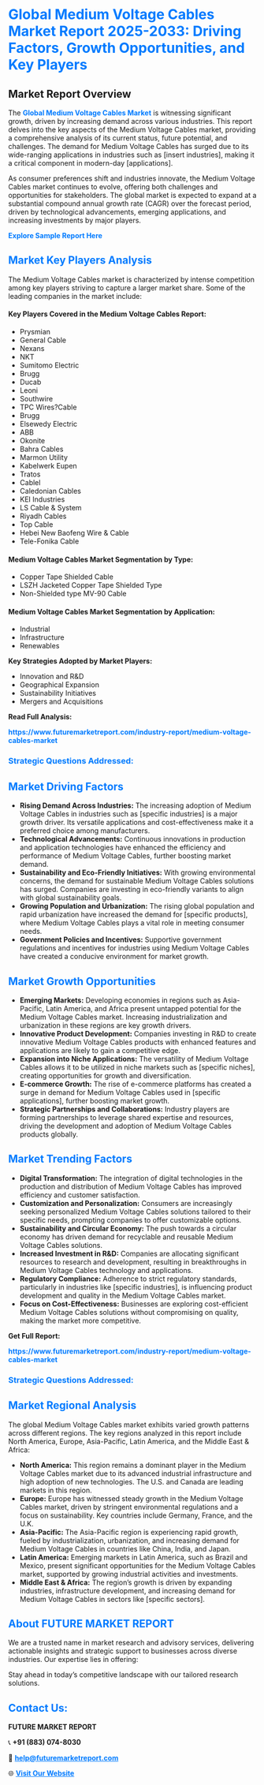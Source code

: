 <h1 style="color: #007BFF;">Global Medium Voltage Cables Market Report 2025-2033: Driving Factors, Growth Opportunities, and Key Players</h1>

<section id="overview">
<h2>Market Report Overview</h2>
<p>The <a href="https://www.futuremarketreport.com/industry-report/medium-voltage-cables-market" style="color: #007BFF; text-decoration: none;"><strong>Global Medium Voltage Cables Market</strong></a> is witnessing significant growth, driven by increasing demand across various industries. This report delves into the key aspects of the Medium Voltage Cables market, providing a comprehensive analysis of its current status, future potential, and challenges. The demand for Medium Voltage Cables has surged due to its wide-ranging applications in industries such as [insert industries], making it a critical component in modern-day [applications].</p>
<p>As consumer preferences shift and industries innovate, the Medium Voltage Cables market continues to evolve, offering both challenges and opportunities for stakeholders. The global market is expected to expand at a substantial compound annual growth rate (CAGR) over the forecast period, driven by technological advancements, emerging applications, and increasing investments by major players.</p>
</section>

<section id="overview">
<p><a href="https://www.futuremarketreport.com/request-sample/reportId=61416" style="color: #007BFF; text-decoration: none;"><strong>Explore Sample Report Here</strong></a></p>
</section>

<section id="key-players">
<h2 style="color: #007BFF;">Market Key Players Analysis</h2>
<p>The Medium Voltage Cables market is characterized by intense competition among key players striving to capture a larger market share. Some of the leading companies in the market include:</p>
<h4>Key Players Covered in the Medium Voltage Cables Report:</h4>
<ul><li>Prysmian</li><li>General Cable</li><li>Nexans</li><li>NKT</li><li>Sumitomo Electric</li><li>Brugg</li><li>Ducab</li><li>Leoni</li><li>Southwire</li><li>TPC Wires?Cable</li><li>Brugg</li><li>Elsewedy Electric</li><li>ABB</li><li>Okonite</li><li>Bahra Cables</li><li>Marmon Utility</li><li>Kabelwerk Eupen</li><li>Tratos</li><li>Cablel</li><li>Caledonian Cables</li><li>KEI Industries</li><li>LS Cable &amp; System</li><li>Riyadh Cables</li><li>Top Cable</li><li>Hebei New Baofeng Wire &amp; Cable</li><li>Tele-Fonika Cable</li></ul>
<h4>Medium Voltage Cables Market Segmentation by Type:</h4>
<ul><li>Copper Tape Shielded Cable</li><li>LSZH Jacketed Copper Tape Shielded Type</li><li>Non-Shielded type MV-90 Cable</li></ul>

<h4>Medium Voltage Cables Market Segmentation by Application:</h4>
<ul><li>Industrial</li><li>Infrastructure</li><li>Renewables</li></ul>
<p><strong>Key Strategies Adopted by Market Players:</strong></p>
<ul>
<li>Innovation and R&D</li>
<li>Geographical Expansion</li>
<li>Sustainability Initiatives</li>
<li>Mergers and Acquisitions</li>
</ul>
</section>

<section>
<p><strong>Read Full Analysis: </strong></p><a href="https://www.futuremarketreport.com/industry-report/medium-voltage-cables-market" style="color: #007BFF; text-decoration: none;"><strong>https://www.futuremarketreport.com/industry-report/medium-voltage-cables-market</strong></a>
<h3 style="color: #007BFF;">Strategic Questions Addressed:</h3>
</section>

<section id="driving-factors">
<h2 style="color: #007BFF;">Market Driving Factors</h2>
<ul>
<li><strong>Rising Demand Across Industries:</strong> The increasing adoption of Medium Voltage Cables in industries such as [specific industries] is a major growth driver. Its versatile applications and cost-effectiveness make it a preferred choice among manufacturers.</li>
<li><strong>Technological Advancements:</strong> Continuous innovations in production and application technologies have enhanced the efficiency and performance of Medium Voltage Cables, further boosting market demand.</li>
<li><strong>Sustainability and Eco-Friendly Initiatives:</strong> With growing environmental concerns, the demand for sustainable Medium Voltage Cables solutions has surged. Companies are investing in eco-friendly variants to align with global sustainability goals.</li>
<li><strong>Growing Population and Urbanization:</strong> The rising global population and rapid urbanization have increased the demand for [specific products], where Medium Voltage Cables plays a vital role in meeting consumer needs.</li>
<li><strong>Government Policies and Incentives:</strong> Supportive government regulations and incentives for industries using Medium Voltage Cables have created a conducive environment for market growth.</li>
</ul>
</section>

<section id="growth-opportunities">
<h2 style="color: #007BFF;">Market Growth Opportunities</h2>
<ul>
<li><strong>Emerging Markets:</strong> Developing economies in regions such as Asia-Pacific, Latin America, and Africa present untapped potential for the Medium Voltage Cables market. Increasing industrialization and urbanization in these regions are key growth drivers.</li>
<li><strong>Innovative Product Development:</strong> Companies investing in R&D to create innovative Medium Voltage Cables products with enhanced features and applications are likely to gain a competitive edge.</li>
<li><strong>Expansion into Niche Applications:</strong> The versatility of Medium Voltage Cables allows it to be utilized in niche markets such as [specific niches], creating opportunities for growth and diversification.</li>
<li><strong>E-commerce Growth:</strong> The rise of e-commerce platforms has created a surge in demand for Medium Voltage Cables used in [specific applications], further boosting market growth.</li>
<li><strong>Strategic Partnerships and Collaborations:</strong> Industry players are forming partnerships to leverage shared expertise and resources, driving the development and adoption of Medium Voltage Cables products globally.</li>
</ul>
</section>

<section id="trending-factors">
<h2 style="color: #007BFF;">Market Trending Factors</h2>
<ul>
<li><strong>Digital Transformation:</strong> The integration of digital technologies in the production and distribution of Medium Voltage Cables has improved efficiency and customer satisfaction.</li>
<li><strong>Customization and Personalization:</strong> Consumers are increasingly seeking personalized Medium Voltage Cables solutions tailored to their specific needs, prompting companies to offer customizable options.</li>
<li><strong>Sustainability and Circular Economy:</strong> The push towards a circular economy has driven demand for recyclable and reusable Medium Voltage Cables solutions.</li>
<li><strong>Increased Investment in R&D:</strong> Companies are allocating significant resources to research and development, resulting in breakthroughs in Medium Voltage Cables technology and applications.</li>
<li><strong>Regulatory Compliance:</strong> Adherence to strict regulatory standards, particularly in industries like [specific industries], is influencing product development and quality in the Medium Voltage Cables market.</li>
<li><strong>Focus on Cost-Effectiveness:</strong> Businesses are exploring cost-efficient Medium Voltage Cables solutions without compromising on quality, making the market more competitive.</li>
</ul>
</section>

<section>
<p><strong>Get Full Report: </strong></p><a href="https://www.futuremarketreport.com/industry-report/medium-voltage-cables-market" style="color: #007BFF; text-decoration: none;"><strong>https://www.futuremarketreport.com/industry-report/medium-voltage-cables-market</strong></a>
<h3 style="color: #007BFF;">Strategic Questions Addressed:</h3>
</section>


<section id="regional-analysis">
<h2 style="color: #007BFF;">Market Regional Analysis</h2>
<p>The global Medium Voltage Cables market exhibits varied growth patterns across different regions. The key regions analyzed in this report include North America, Europe, Asia-Pacific, Latin America, and the Middle East & Africa:</p>
<ul>
<li><strong>North America:</strong> This region remains a dominant player in the Medium Voltage Cables market due to its advanced industrial infrastructure and high adoption of new technologies. The U.S. and Canada are leading markets in this region.</li>
<li><strong>Europe:</strong> Europe has witnessed steady growth in the Medium Voltage Cables market, driven by stringent environmental regulations and a focus on sustainability. Key countries include Germany, France, and the U.K.</li>
<li><strong>Asia-Pacific:</strong> The Asia-Pacific region is experiencing rapid growth, fueled by industrialization, urbanization, and increasing demand for Medium Voltage Cables in countries like China, India, and Japan.</li>
<li><strong>Latin America:</strong> Emerging markets in Latin America, such as Brazil and Mexico, present significant opportunities for the Medium Voltage Cables market, supported by growing industrial activities and investments.</li>
<li><strong>Middle East & Africa:</strong> The region’s growth is driven by expanding industries, infrastructure development, and increasing demand for Medium Voltage Cables in sectors like [specific sectors].</li>
</ul>
</section>

<footer>
<h2 style="color: #007BFF;">About FUTURE MARKET REPORT</h2>
<p>We are a trusted name in market research and advisory services, delivering actionable insights and strategic support to businesses across diverse industries. Our expertise lies in offering:</p>

<p>Stay ahead in today’s competitive landscape with our tailored research solutions.</p>

<h2 style="color: #007BFF;">Contact Us:</h2>
<p><strong>FUTURE MARKET REPORT</strong></p>
<p>📞 <strong>+91 (883) 074-8030</strong></p>
<p>📧 <strong><a href="mailto:help@futuremarketreport.com" style="color: #007BFF;">help@futuremarketreport.com</a></strong></p>
<p>🌐 <strong><a href="https://www.futuremarketreport.com/" style="color: #007BFF;">Visit Our Website</a></strong></p>
</footer>